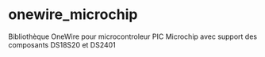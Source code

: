 # onewire_microchip
Bibliothèque OneWire pour microcontroleur PIC Microchip avec support des composants DS18S20 et DS2401